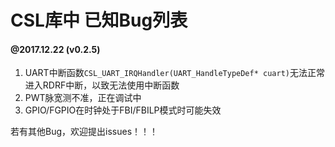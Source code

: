 # CSL库中 已知Bug列表

#### @2017.12.22 (v0.2.5) 

1. UART中断函数`CSL_UART_IRQHandler(UART_HandleTypeDef* cuart)`无法正常进入RDRF中断，以致无法使用中断函数
2. PWT脉宽测不准，正在调试中
3. GPIO/FGPIO在时钟处于FBI/FBILP模式时可能失效



若有其他Bug，欢迎提出issues！！！